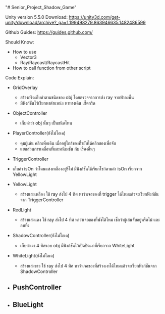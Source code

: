﻿"# Senior_Project_Shadow_Game" 

Unity version 5.5.0
Download: https://unity3d.com/get-unity/download/archive?_ga=1.199498279.863946635.1482486599

Github Guides: https://guides.github.com/

Should Know:
- How to use
  - Vector3
  - Ray/Raycast/RaycastHit
- How to call function from other script

Code Explain:
- GridOverlay
  - สร้างกริดเก็บค่าตามชนิดของ obj โดยตรวจจากการส่ง ray จากฟ้าลงพื้น
  - มีฟังก์ชันไว้เรียกหาตำแหน่ง หาทางเดิน เซ็ตกริด

- ObjectController
  - เก็บค่าว่า obj นั้นๆ เป็นชนิดไหน

- PlayerController(ยังไม่โอเค)
  - คุมผู้เล่น คลิกเพื่อเดิน เมื่ออยู่ใกล้ของที่ขยับได้คลิกของเพื่อจับ
  - แยกส่วนการเคลื่อนที่และอนิเมชัน กับ เรื่องอื่นๆ

- TriggerController
 - เก็บค่า isOn ว่าโดนแสงเหลืองอยู่รึไม่ มีฟังก์ชันใช้เรียกโชว์ตามค่า isOn เรียกจาก YellowLight

- YellowLight
  - สร้างแสงเหลือง ใช้ ray ส่งไป 4 ทิศ หาว่าเจอของที่ trigger ได้ไหมแล้วจะเรียกฟังก์ชันจาก TriggerController

- RedLight
  - สร้างแสงแดง ใช้ ray ส่งไป 4 ทิศ หาว่าเจอของที่พังได้ไหม เช็กว่าผู้เล่นจับอยู่หรือไม่ และลบทิ้ง

- ShadowController(ยังไม่โอเค)
  - เก็บค่าเงา 4 ทิศรอบ obj มีฟังก์ชันไว้เปิดปิดเงาที่เรียกจาก WhiteLight

- WhiteLight(ยังไม่โอเค)
  - สร้างแสงขาว ใช้ ray ส่งไป 4 ทิศ หาว่าเจอของที่สร้างเงาได้ไหมแล้วจะเรียกฟังก์ชันจาก ShadowController

- PushController
  - 

- BlueLight
  - 
